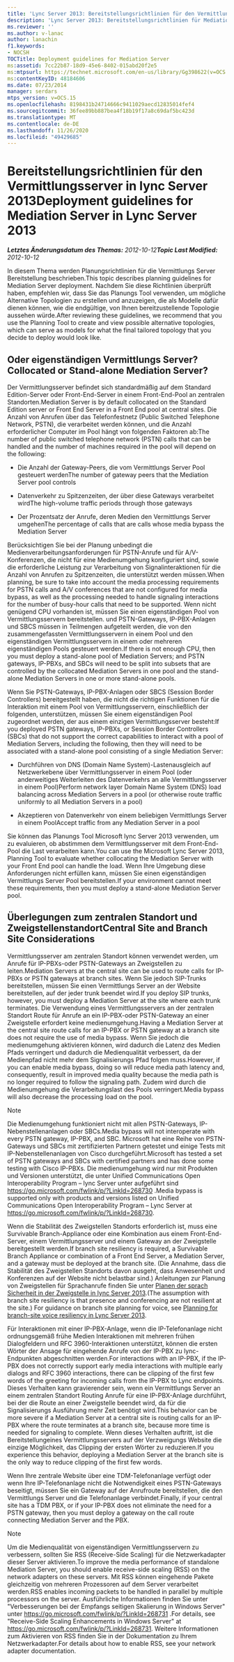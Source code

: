 ```yaml
---
title: 'Lync Server 2013: Bereitstellungsrichtlinien für den Vermittlungsserver'
description: 'Lync Server 2013: Bereitstellungsrichtlinien für Mediation Server.'
ms.reviewer: ''
ms.author: v-lanac
author: lanachin
f1.keywords:
- NOCSH
TOCTitle: Deployment guidelines for Mediation Server
ms:assetid: 7cc22b87-18d9-45e6-8402-015abd20f2e5
ms:mtpsurl: https://technet.microsoft.com/en-us/library/Gg398622(v=OCS.15)
ms:contentKeyID: 48184606
ms.date: 07/23/2014
manager: serdars
mtps_version: v=OCS.15
ms.openlocfilehash: 8198431b24714666c9411029aecd12835014fef4
ms.sourcegitcommit: 36fee89bb887bea4f18b19f17a8c69daf5bc423d
ms.translationtype: MT
ms.contentlocale: de-DE
ms.lasthandoff: 11/26/2020
ms.locfileid: "49429685"
---
```

# <a name="deployment-guidelines-for-mediation-server-in-lync-server-2013"></a><span data-ttu-id="d90c5-103">Bereitstellungsrichtlinien für den Vermittlungsserver in lync Server 2013</span><span class="sxs-lookup"><span data-stu-id="d90c5-103">Deployment guidelines for Mediation Server in Lync Server 2013</span></span>

<div data-xmlns="http://www.w3.org/1999/xhtml">

<div class="topic" data-xmlns="http://www.w3.org/1999/xhtml" data-msxsl="urn:schemas-microsoft-com:xslt" data-cs="https://msdn.microsoft.com/">

<div data-asp="https://msdn2.microsoft.com/asp">



</div>

<div id="mainSection">

<div id="mainBody"><span data-ttu-id="d90c5-104">

<span> </span></span><span class="sxs-lookup"><span data-stu-id="d90c5-104">

<span> </span></span></span>

<span data-ttu-id="d90c5-105">_**Letztes Änderungsdatum des Themas:** 2012-10-12_</span><span class="sxs-lookup"><span data-stu-id="d90c5-105">_**Topic Last Modified:** 2012-10-12_</span></span>

<span data-ttu-id="d90c5-106">In diesem Thema werden Planungsrichtlinien für die Vermittlungs Server Bereitstellung beschrieben.</span><span class="sxs-lookup"><span data-stu-id="d90c5-106">This topic describes planning guidelines for Mediation Server deployment.</span></span> <span data-ttu-id="d90c5-107">Nachdem Sie diese Richtlinien überprüft haben, empfehlen wir, dass Sie das Planungs Tool verwenden, um mögliche Alternative Topologien zu erstellen und anzuzeigen, die als Modelle dafür dienen können, wie die endgültige, von Ihnen bereitzustellende Topologie aussehen würde.</span><span class="sxs-lookup"><span data-stu-id="d90c5-107">After reviewing these guidelines, we recommend that you use the Planning Tool to create and view possible alternative topologies, which can serve as models for what the final tailored topology that you decide to deploy would look like.</span></span>

<div>

## <a name="collocated-or-stand-alone-mediation-server"></a><span data-ttu-id="d90c5-108">Oder eigenständigen Vermittlungs Server?</span><span class="sxs-lookup"><span data-stu-id="d90c5-108">Collocated or Stand-alone Mediation Server?</span></span>

<span data-ttu-id="d90c5-109">Der Vermittlungsserver befindet sich standardmäßig auf dem Standard Edition-Server oder Front-End-Server in einem Front-End-Pool an zentralen Standorten.</span><span class="sxs-lookup"><span data-stu-id="d90c5-109">Mediation Server is by default collocated on the Standard Edition server or Front End Server in a Front End pool at central sites.</span></span> <span data-ttu-id="d90c5-110">Die Anzahl von Anrufen über das Telefonfestnetz (Public Switched Telephone Network, PSTN), die verarbeitet werden können, und die Anzahl erforderlicher Computer im Pool hängt von folgenden Faktoren ab:</span><span class="sxs-lookup"><span data-stu-id="d90c5-110">The number of public switched telephone network (PSTN) calls that can be handled and the number of machines required in the pool will depend on the following:</span></span>

  - <span data-ttu-id="d90c5-111">Die Anzahl der Gateway-Peers, die vom Vermittlungs Server Pool gesteuert werden</span><span class="sxs-lookup"><span data-stu-id="d90c5-111">The number of gateway peers that the Mediation Server pool controls</span></span>

  - <span data-ttu-id="d90c5-112">Datenverkehr zu Spitzenzeiten, der über diese Gateways verarbeitet wird</span><span class="sxs-lookup"><span data-stu-id="d90c5-112">The high-volume traffic periods through those gateways</span></span>

  - <span data-ttu-id="d90c5-113">Der Prozentsatz der Anrufe, deren Medien den Vermittlungs Server umgehen</span><span class="sxs-lookup"><span data-stu-id="d90c5-113">The percentage of calls that are calls whose media bypass the Mediation Server</span></span>

<span data-ttu-id="d90c5-114">Berücksichtigen Sie bei der Planung unbedingt die Medienverarbeitungsanforderungen für PSTN-Anrufe und für A/V-Konferenzen, die nicht für eine Medienumgehung konfiguriert sind, sowie die erforderliche Leistung zur Verarbeitung von Signalinteraktionen für die Anzahl von Anrufen zu Spitzenzeiten, die unterstützt werden müssen.</span><span class="sxs-lookup"><span data-stu-id="d90c5-114">When planning, be sure to take into account the media processing requirements for PSTN calls and A/V conferences that are not configured for media bypass, as well as the processing needed to handle signaling interactions for the number of busy-hour calls that need to be supported.</span></span> <span data-ttu-id="d90c5-115">Wenn nicht genügend CPU vorhanden ist, müssen Sie einen eigenständigen Pool von Vermittlungsservern bereitstellen. und PSTN-Gateways, IP-PBX-Anlagen und SBCS müssen in Teilmengen aufgeteilt werden, die von den zusammengefassten Vermittlungsservern in einem Pool und den eigenständigen Vermittlungsservern in einem oder mehreren eigenständigen Pools gesteuert werden.</span><span class="sxs-lookup"><span data-stu-id="d90c5-115">If there is not enough CPU, then you must deploy a stand-alone pool of Mediation Servers; and PSTN gateways, IP-PBXs, and SBCs will need to be split into subsets that are controlled by the collocated Mediation Servers in one pool and the stand-alone Mediation Servers in one or more stand-alone pools.</span></span>

<span data-ttu-id="d90c5-116">Wenn Sie PSTN-Gateways, IP-PBX-Anlagen oder SBCS (Session Border Controllers) bereitgestellt haben, die nicht die richtigen Funktionen für die Interaktion mit einem Pool von Vermittlungsservern, einschließlich der folgenden, unterstützen, müssen Sie einem eigenständigen Pool zugeordnet werden, der aus einem einzigen Vermittlungsserver besteht:</span><span class="sxs-lookup"><span data-stu-id="d90c5-116">If you deployed PSTN gateways, IP-PBXs, or Session Border Controllers (SBCs) that do not support the correct capabilities to interact with a pool of Mediation Servers, including the following, then they will need to be associated with a stand-alone pool consisting of a single Mediation Server:</span></span>

  - <span data-ttu-id="d90c5-117">Durchführen von DNS (Domain Name System)-Lastenausgleich auf Netzwerkebene über Vermittlungsserver in einem Pool (oder anderweitiges Weiterleiten des Datenverkehrs an alle Vermittlungsserver in einem Pool)</span><span class="sxs-lookup"><span data-stu-id="d90c5-117">Perform network layer Domain Name System (DNS) load balancing across Mediation Servers in a pool (or otherwise route traffic uniformly to all Mediation Servers in a pool)</span></span>

  - <span data-ttu-id="d90c5-118">Akzeptieren von Datenverkehr von einem beliebigen Vermittlungs Server in einem Pool</span><span class="sxs-lookup"><span data-stu-id="d90c5-118">Accept traffic from any Mediation Server in a pool</span></span>

<span data-ttu-id="d90c5-119">Sie können das Planungs Tool Microsoft lync Server 2013 verwenden, um zu evaluieren, ob abstimmen dem Vermittlungsserver mit dem Front-End-Pool die Last verarbeiten kann.</span><span class="sxs-lookup"><span data-stu-id="d90c5-119">You can use the Microsoft Lync Server 2013, Planning Tool to evaluate whether collocating the Mediation Server with your Front End pool can handle the load.</span></span> <span data-ttu-id="d90c5-120">Wenn Ihre Umgebung diese Anforderungen nicht erfüllen kann, müssen Sie einen eigenständigen Vermittlungs Server Pool bereitstellen.</span><span class="sxs-lookup"><span data-stu-id="d90c5-120">If your environment cannot meet these requirements, then you must deploy a stand-alone Mediation Server pool.</span></span>

</div>

<div>

## <a name="central-site-and-branch-site-considerations"></a><span data-ttu-id="d90c5-121">Überlegungen zum zentralen Standort und Zweigstellenstandort</span><span class="sxs-lookup"><span data-stu-id="d90c5-121">Central Site and Branch Site Considerations</span></span>

<span data-ttu-id="d90c5-122">Vermittlungsserver am zentralen Standort können verwendet werden, um Anrufe für IP-PBXs-oder PSTN-Gateways an Zweigstellen zu leiten.</span><span class="sxs-lookup"><span data-stu-id="d90c5-122">Mediation Servers at the central site can be used to route calls for IP-PBXs or PSTN gateways at branch sites.</span></span> <span data-ttu-id="d90c5-123">Wenn Sie jedoch SIP-Trunks bereitstellen, müssen Sie einen Vermittlungs Server an der Website bereitstellen, auf der jeder trunk beendet wird.</span><span class="sxs-lookup"><span data-stu-id="d90c5-123">If you deploy SIP trunks, however, you must deploy a Mediation Server at the site where each trunk terminates.</span></span> <span data-ttu-id="d90c5-124">Die Verwendung eines Vermittlungsservers an der zentralen Standort Route für Anrufe an ein IP-PBX-oder PSTN-Gateway an einer Zweigstelle erfordert keine medienumgehung.</span><span class="sxs-lookup"><span data-stu-id="d90c5-124">Having a Mediation Server at the central site route calls for an IP-PBX or PSTN gateway at a branch site does not require the use of media bypass.</span></span> <span data-ttu-id="d90c5-125">Wenn Sie jedoch die medienumgehung aktivieren können, wird dadurch die Latenz des Medien Pfads verringert und dadurch die Medienqualität verbessert, da der Medienpfad nicht mehr dem Signalisierungs Pfad folgen muss.</span><span class="sxs-lookup"><span data-stu-id="d90c5-125">However, if you can enable media bypass, doing so will reduce media path latency and, consequently, result in improved media quality because the media path is no longer required to follow the signaling path.</span></span> <span data-ttu-id="d90c5-126">Zudem wird durch die Medienumgehung die Verarbeitungslast des Pools verringert.</span><span class="sxs-lookup"><span data-stu-id="d90c5-126">Media bypass will also decrease the processing load on the pool.</span></span>

<div>


> [!NOTE]  
> <span data-ttu-id="d90c5-127">Die Medienumgehung funktioniert nicht mit allen PSTN-Gateways, IP-Nebenstellenanlagen oder SBCs.</span><span class="sxs-lookup"><span data-stu-id="d90c5-127">Media bypass will not interoperate with every PSTN gateway, IP-PBX, and SBC.</span></span> <span data-ttu-id="d90c5-128">Microsoft hat eine Reihe von PSTN-Gateways und SBCs mit zertifizierten Partnern getestet und einige Tests mit IP-Nebenstellenanlagen von Cisco durchgeführt.</span><span class="sxs-lookup"><span data-stu-id="d90c5-128">Microsoft has tested a set of PSTN gateways and SBCs with certified partners and has done some testing with Cisco IP-PBXs.</span></span> <span data-ttu-id="d90c5-129">Die medienumgehung wird nur mit Produkten und Versionen unterstützt, die unter Unified Communications Open Interoperability Program – lync Server unter aufgeführt sind <A href="https://go.microsoft.com/fwlink/p/?linkid=268730">https://go.microsoft.com/fwlink/p/?LinkId=268730</A> .</span><span class="sxs-lookup"><span data-stu-id="d90c5-129">Media bypass is supported only with products and versions listed on Unified Communications Open Interoperability Program – Lync Server at <A href="https://go.microsoft.com/fwlink/p/?linkid=268730">https://go.microsoft.com/fwlink/p/?LinkId=268730</A>.</span></span>



</div>

<span data-ttu-id="d90c5-130">Wenn die Stabilität des Zweigstellen Standorts erforderlich ist, muss eine Survivable Branch-Appliance oder eine Kombination aus einem Front-End-Server, einem Vermittlungsserver und einem Gateway an der Zweigstelle bereitgestellt werden.</span><span class="sxs-lookup"><span data-stu-id="d90c5-130">If branch site resiliency is required, a Survivable Branch Appliance or combination of a Front End Server, a Mediation Server, and a gateway must be deployed at the branch site.</span></span> <span data-ttu-id="d90c5-131">(Die Annahme, dass die Stabilität des Zweigstellen Standorts davon ausgeht, dass Anwesenheit und Konferenzen auf der Website nicht belastbar sind.) Anleitungen zur Planung von Zweigstellen für Sprachanrufe finden Sie unter [Planen der sprach Sicherheit in der Zweigstelle in lync Server 2013](lync-server-2013-planning-for-branch-site-voice-resiliency.md).</span><span class="sxs-lookup"><span data-stu-id="d90c5-131">(The assumption with branch site resiliency is that presence and conferencing are not resilient at the site.) For guidance on branch site planning for voice, see [Planning for branch-site voice resiliency in Lync Server 2013](lync-server-2013-planning-for-branch-site-voice-resiliency.md).</span></span>

<span data-ttu-id="d90c5-132">Für Interaktionen mit einer IP-PBX-Anlage, wenn die IP-Telefonanlage nicht ordnungsgemäß frühe Medien Interaktionen mit mehreren frühen Dialogfeldern und RFC 3960-Interaktionen unterstützt, können die ersten Wörter der Ansage für eingehende Anrufe von der IP-PBX zu lync-Endpunkten abgeschnitten werden.</span><span class="sxs-lookup"><span data-stu-id="d90c5-132">For interactions with an IP-PBX, if the IP-PBX does not correctly support early media interactions with multiple early dialogs and RFC 3960 interactions, there can be clipping of the first few words of the greeting for incoming calls from the IP-PBX to Lync endpoints.</span></span> <span data-ttu-id="d90c5-133">Dieses Verhalten kann gravierender sein, wenn ein Vermittlungs Server an einem zentralen Standort Routing Anrufe für eine IP-PBX-Anlage durchführt, bei der die Route an einer Zweigstelle beendet wird, da für die Signalisierungs Ausführung mehr Zeit benötigt wird.</span><span class="sxs-lookup"><span data-stu-id="d90c5-133">This behavior can be more severe if a Mediation Server at a central site is routing calls for an IP-PBX where the route terminates at a branch site, because more time is needed for signaling to complete.</span></span> <span data-ttu-id="d90c5-134">Wenn dieses Verhalten auftritt, ist die Bereitstellungeines Vermittlungsservers auf der Verzweigungs Website die einzige Möglichkeit, das Clipping der ersten Wörter zu reduzieren.</span><span class="sxs-lookup"><span data-stu-id="d90c5-134">If you experience this behavior, deploying a Mediation Server at the branch site is the only way to reduce clipping of the first few words.</span></span>

<span data-ttu-id="d90c5-135">Wenn Ihre zentrale Website über eine TDM-Telefonanlage verfügt oder wenn Ihre IP-Telefonanlage nicht die Notwendigkeit eines PSTN-Gateways beseitigt, müssen Sie ein Gateway auf der Anrufroute bereitstellen, die den Vermittlungs Server und die Telefonanlage verbindet.</span><span class="sxs-lookup"><span data-stu-id="d90c5-135">Finally, if your central site has a TDM PBX, or if your IP-PBX does not eliminate the need for a PSTN gateway, then you must deploy a gateway on the call route connecting Mediation Server and the PBX.</span></span>

<div>


> [!NOTE]  
> <span data-ttu-id="d90c5-136">Um die Medienqualität von eigenständigen Vermittlungsservern zu verbessern, sollten Sie RSS (Receive-Side Scaling) für die Netzwerkadapter dieser Server aktivieren.</span><span class="sxs-lookup"><span data-stu-id="d90c5-136">To improve the media performance of standalone Mediation Server, you should enable receive-side scaling (RSS) on the network adapters on these servers.</span></span> <span data-ttu-id="d90c5-137">Mit RSS können eingehende Pakete gleichzeitig von mehreren Prozessoren auf dem Server verarbeitet werden.</span><span class="sxs-lookup"><span data-stu-id="d90c5-137">RSS enables incoming packets to be handled in parallel by multiple processors on the server.</span></span> <span data-ttu-id="d90c5-138">Ausführliche Informationen finden Sie unter "Verbesserungen bei der Empfangs seitigen Skalierung in Windows Server" unter <A href="https://go.microsoft.com/fwlink/p/?linkid=268731">https://go.microsoft.com/fwlink/p/?LinkId=268731</A> .</span><span class="sxs-lookup"><span data-stu-id="d90c5-138">For details, see "Receive-Side Scaling Enhancements in Windows Server" at <A href="https://go.microsoft.com/fwlink/p/?linkid=268731">https://go.microsoft.com/fwlink/p/?LinkId=268731</A>.</span></span> <span data-ttu-id="d90c5-139">Weitere Informationen zum Aktivieren von RSS finden Sie in der Dokumentation zu Ihrem Netzwerkadapter.</span><span class="sxs-lookup"><span data-stu-id="d90c5-139">For details about how to enable RSS, see your network adapter documentation.</span></span>



<span data-ttu-id="d90c5-140"></div>

</div>

</div>

<span> </span>

</div>

</div>

</span><span class="sxs-lookup"><span data-stu-id="d90c5-140"></div>

</div>

</div>

<span> </span>

</div>

</div>

</span></span></div>

